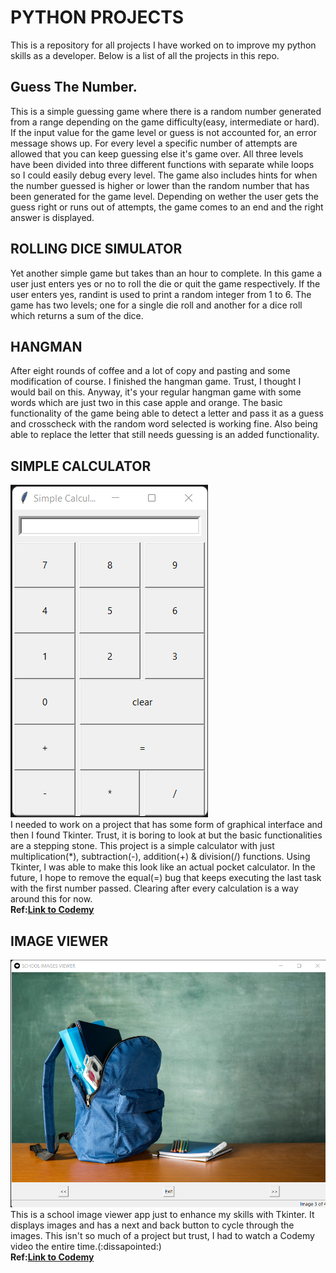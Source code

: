 # PYTHON PROJECTS
This is a repository for all projects I have worked on to improve my python skills as a developer.
Below is a list of all the projects in this repo.
## Guess The Number.
This is a simple guessing game where there is a random number generated from a range depending on the game difficulty(easy, intermediate or hard). If the input value for the game level or guess is not accounted for, an error message shows up. For every level a specific number of attempts are allowed that you can keep guessing else it's game over. All three levels have been divided into three different functions with separate while loops so I could easily debug every level. The game also includes hints for when the number guessed is higher or lower than the random number that has been generated for the game level. Depending on wether the user gets the guess right or runs out of attempts, the game comes to an end and the right answer is displayed.

## ROLLING DICE SIMULATOR
Yet another simple game but takes than an hour to complete. In this game a user just enters yes or no to roll the die or quit the game respectively. If the user enters yes, randint is used to print a random integer from 1 to 6. The game has two levels; one for a single die roll and another for a dice roll which returns a sum of the dice.

## HANGMAN
After eight rounds of coffee and a lot of copy and pasting and some modification of course. I finished the hangman game. Trust, I thought I would bail on this. Anyway, it's your regular hangman game with some words which are just two in this case apple and orange. The basic functionality of the game being able to detect a letter and pass it as a guess and crosscheck with the random word selected is working fine. Also being able to replace the letter that still needs guessing is an added functionality.

## SIMPLE CALCULATOR
![Simple Calculator Screenshot](Simple_calculator/calculator_screenshot.png)<br>
I needed to work on a project that has some form of graphical interface and then I found Tkinter. Trust, it is boring to look at but the basic functionalities are a stepping stone. This project is a simple calculator with just multiplication(*), subtraction(-), addition(+) & division(/) functions. Using Tkinter, I was able to make this look like an actual pocket calculator. In the future, I hope to remove the equal(=) bug that keeps executing the last task with the first number passed. Clearing after every calculation is a way around this for now.<br>
<strong>Ref:[Link to Codemy](https://codemy.com/)</strong>    

## IMAGE VIEWER
![Image Viewer Screenshot](Image_viewer/image_viewer_screenshot.png)<br>
This is a school image viewer app just to enhance my skills with Tkinter. It displays images and has a next and back button to cycle through the images. This isn't so much of a project but trust, I had to watch a Codemy video the entire time.(:dissapointed:)<br>
<strong>Ref:[Link to Codemy](https://codemy.com/)</strong>    
